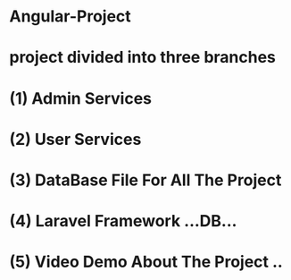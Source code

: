 # Angular-Project
# project divided into three branches
# (1) Admin Services
# (2) User Services
# (3) DataBase File For All The Project
# (4) Laravel Framework ...DB...
# (5) Video Demo About The Project ..
